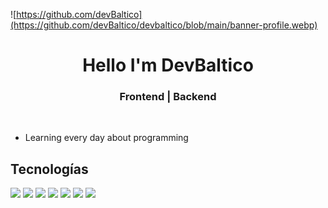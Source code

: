 ![https://github.com/devBaltico](https://github.com/devBaltico/devbaltico/blob/main/banner-profile.webp)

<div align="center">
  <h1> Hello I'm DevBaltico </h1>
</div>

<div align ="center">
<h3> Frontend | Backend </h3> 
     
</div>
</br>

- Learning every day about programming

## <b>Tecnologías</b>
  <p>
    <img width="15%" src="https://www.vectorlogo.zone/logos/archlinux/archlinux-ar21.svg" />
    <img width="15%" src="https://www.vectorlogo.zone/logos/linux/linux-ar21.svg" />
    <img width="8%" src="https://www.vectorlogo.zone/logos/javascript/javascript-horizontal.svg"/>
    <img width="15%" src="https://www.vectorlogo.zone/logos/mongodb/mongodb-ar21.svg"/>
    <img width="15%" src="https://www.vectorlogo.zone/logos/nodejs/nodejs-horizontal.svg"/>
    <img width="15%" src="https://www.vectorlogo.zone/logos/reactjs/reactjs-ar21.svg"/>
    <img width="8%" src="https://www.vectorlogo.zone/logos/nodejs/nodejs-icon.svg"/>
  </p>
